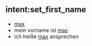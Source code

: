 ## intent:set_first_name
- [max](first_name)
- mein vorname ist [max](first_name)
- ich heiße [max](first_name) ansprechen
